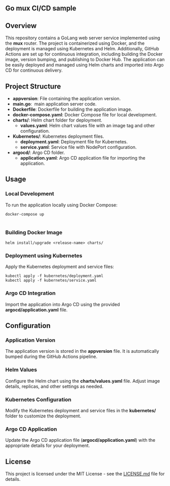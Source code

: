 ## Go mux CI/CD sample

## **Overview**

This repository contains a GoLang web server service implemented using the **mux** router. The project is containerized using Docker, and the deployment is managed using Kubernetes and Helm. Additionally, GitHub Actions are set up for continuous integration, including building the Docker image, version bumping, and publishing to Docker Hub. The application can be easily deployed and managed using Helm charts and imported into Argo CD for continuous delivery.

## **Project Structure**

*   **appversion**: File containing the application version.
*   **main.go**:  main application server code.
*   **Dockerfile**: Dockerfile for building the application image.
*   **docker-compose.yaml**: Docker Compose file for local development.
*   **charts/**: Helm chart folder for deployment.
    *   **values.yaml**: Helm chart values file with an image tag and other configuration.
*   **Kubernetes/**: Kubernetes deployment files.
    *   **deployment.yaml**: Deployment file for Kubernetes.
    *   **service.yaml**: Service file with NodePort configuration.
*   **argocd/**: Argo CD folder.
    *   **application.yaml**: Argo CD application file for importing the application.

## **Usage**

### **Local Development**

To run the application locally using Docker Compose:

`docker-compose up`  
 
### **Building Docker Image**

`helm install/upgrade <release-name> charts/`

### **Deployment using Kubernetes**

Apply the Kubernetes deployment and service files:

`kubectl apply -f kubernetes/deployment.yaml`  
`kubectl apply -f kubernetes/service.yaml`

### **Argo CD Integration**

Import the application into Argo CD using the provided **argocd/application.yaml** file.

## **Configuration**

### **Application Version**

The application version is stored in the **appversion** file. It is automatically bumped during the GitHub Actions pipeline.

### **Helm Values**

Configure the Helm chart using the **charts/values.yaml** file. Adjust image details, replicas, and other settings as needed.

### **Kubernetes Configuration**

Modify the Kubernetes deployment and service files in the **kubernetes/** folder to customize the deployment.

### **Argo CD Application**

Update the Argo CD application file (**argocd/application.yaml**) with the appropriate details for your deployment.

## **License**

This project is licensed under the MIT License - see the [LICENSE.md](https://github.com/melsheikh92/go-sample/blob/main/LICENSE) file for details.
